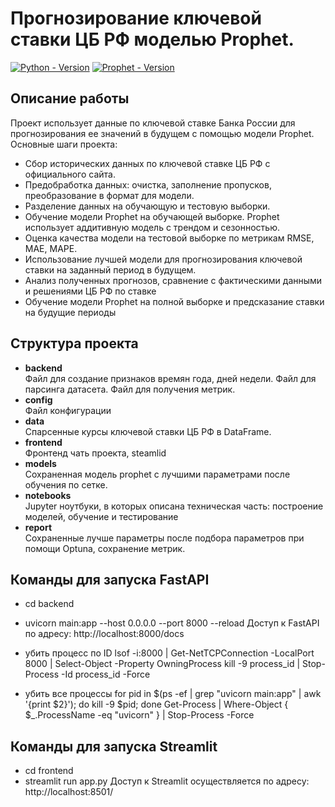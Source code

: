 # Прогнозирование ключевой ставки ЦБ РФ моделью Prophet.
[![Python - Version](https://img.shields.io/badge/Python-3.11-blue?style=for-the-badge&logo=python&logoColor=white)](https://www.python.org/)
[![Prophet - Version](https://img.shields.io/badge/Prophet-1.1.5-red?style=for-the-badge&logo=prophet)](https://facebook.github.io/prophet/)

## Описание работы
Проект использует данные по ключевой ставке Банка России для прогнозирования ее значений в будущем с помощью модели Prophet. Основные шаги проекта:
- Сбор исторических данных по ключевой ставке ЦБ РФ с официального сайта.
- Предобработка данных: очистка, заполнение пропусков, преобразование в формат для модели.
- Разделение данных на обучающую и тестовую выборки.
- Обучение модели Prophet на обучающей выборке. Prophet использует аддитивную модель с трендом и сезонностью.
- Оценка качества модели на тестовой выборке по метрикам RMSE, MAE, MAPE.
- Использование лучшей модели для прогнозирования ключевой ставки на заданный период в будущем.
- Анализ полученных прогнозов, сравнение с фактическими данными и решениями ЦБ РФ по ставке
- Обучение модели Prophet на полной выборке и предсказание ставки на будущие периоды<br>

## Структура проекта
- **backend** <br> 
Файл для создание признаков времян года, дней недели.
Файл для парсинга датасета.
Файл для получения метрик.
- **config** <br>
Файл конфигурации
- **data** <br>
Спарсенные курсы ключевой ставки ЦБ РФ в DataFrame.
- **frontend** <br>
Фронтенд чать проекта, steamlid
- **models** <br>
Сохраненная модель prophet с лучшими параметрами после обучения по сетке.
- **notebooks** <br> 
Jupyter ноутбуки, в которых описана техническая часть: построение моделей, обучение и тестирование
- **report** <br>
Сохраненные лучше параметры после подбора параметров при помощи Optuna, сохранение метрик.

## Команды для запуска FastAPI
-   cd backend
-   uvicorn main:app --host 0.0.0.0 --port 8000 --reload
Доступ к FastAPI по адресу: http://localhost:8000/docs

- убить процесс по ID
lsof -i:8000 | Get-NetTCPConnection -LocalPort 8000 | Select-Object -Property OwningProcess
kill -9 process_id | Stop-Process -Id process_id -Force

- убить все процессы
for pid in $(ps -ef | grep "uvicorn main:app" | awk '{print $2}'); do kill -9 $pid; done
Get-Process | Where-Object { $_.ProcessName -eq "uvicorn" } | Stop-Process -Force

## Команды для запуска Streamlit
-   cd frontend
-   streamlit run app.py
Доступ к Streamlit осуществляется по адресу: http://localhost:8501/

